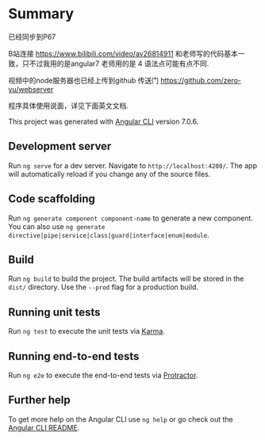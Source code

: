 # Summary

已经同步到P67

B站连接 https://www.bilibili.com/video/av26814911 和老师写的代码基本一致，只不过我用的是angular7 老师用的是 4 语法点可能有点不同.

视频中的node服务器也已经上传到github 传送门 https://github.com/zero-yu/webserver

程序具体使用说面，详见下面英文文档.

This project was generated with [Angular CLI](https://github.com/angular/angular-cli) version 7.0.6.

## Development server

Run `ng serve` for a dev server. Navigate to `http://localhost:4200/`. The app will automatically reload if you change any of the source files.

## Code scaffolding

Run `ng generate component component-name` to generate a new component. You can also use `ng generate directive|pipe|service|class|guard|interface|enum|module`.

## Build

Run `ng build` to build the project. The build artifacts will be stored in the `dist/` directory. Use the `--prod` flag for a production build.

## Running unit tests

Run `ng test` to execute the unit tests via [Karma](https://karma-runner.github.io).

## Running end-to-end tests

Run `ng e2e` to execute the end-to-end tests via [Protractor](http://www.protractortest.org/).

## Further help

To get more help on the Angular CLI use `ng help` or go check out the [Angular CLI README](https://github.com/angular/angular-cli/blob/master/README.md).
